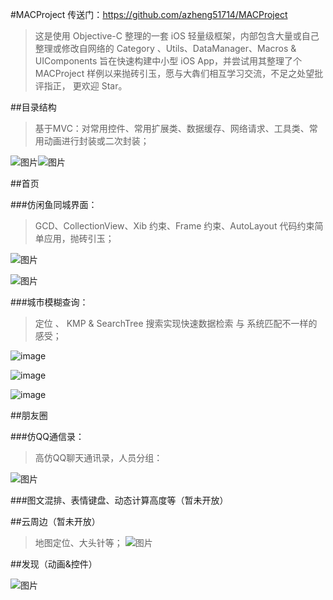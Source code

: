 #MACProject
传送门：https://github.com/azheng51714/MACProject
>这是使用 Objective-C 整理的一套 iOS 轻量级框架，内部包含大量或自己整理或修改自网络的 Category 、Utils、DataManager、Macros & UIComponents 旨在快速构建中小型 iOS App，并尝试用其整理了个 MACProject 样例以来抛砖引玉，愿与大犇们相互学习交流，不足之处望批评指正， 更欢迎 Star。

##目录结构

>基于MVC：对常用控件、常用扩展类、数据缓存、网络请求、工具类、常用动画进行封装或二次封装；

![图片](http://upload-images.jianshu.io/upload_images/335970-7b236e4a800eb76e.png?imageMogr2/auto-orient/strip%7CimageView2/2/w/1240)![图片](http://upload-images.jianshu.io/upload_images/335970-d8e4adf25d641f3e.png?imageMogr2/auto-orient/strip%7CimageView2/2/w/1240)

##首页

###仿闲鱼同城界面：

>GCD、CollectionView、Xib 约束、Frame 约束、AutoLayout 代码约束简单应用，抛砖引玉；

![图片](http://upload-images.jianshu.io/upload_images/335970-9202c6eae29e6094.jpg?imageMogr2/auto-orient/strip%7CimageView2/2/w/1240)

![图片](http://upload-images.jianshu.io/upload_images/335970-54a3ac806799c308.jpg?imageMogr2/auto-orient/strip%7CimageView2/2/w/1240)

###城市模糊查询：

>定位 、 KMP & SearchTree 搜索实现快速数据检索 与 系统匹配不一样的感受；

![image](http://upload-images.jianshu.io/upload_images/335970-e9fb0281a4e59564.png?imageMogr2/auto-orient/strip%7CimageView2/2/w/1240)

![image](http://upload-images.jianshu.io/upload_images/335970-6ca0d3c94e1c2079.png?imageMogr2/auto-orient/strip%7CimageView2/2/w/1240)

![image](http://upload-images.jianshu.io/upload_images/335970-d925a5269f0795e9.png?imageMogr2/auto-orient/strip%7CimageView2/2/w/1240)

##朋友圈

###仿QQ通信录：

>高仿QQ聊天通讯录，人员分组：

![图片](http://upload-images.jianshu.io/upload_images/335970-14e9d75772d5e991.png?imageMogr2/auto-orient/strip%7CimageView2/2/w/1240)

###图文混排、表情键盘、动态计算高度等（暂未开放）

##云周边（暂未开放）

>地图定位、大头针等；
>![图片](http://oc4tpefat.bkt.clouddn.com/location.png)



##发现（动画&控件）

![图片](http://oc4tpefat.bkt.clouddn.com/finder.png)



